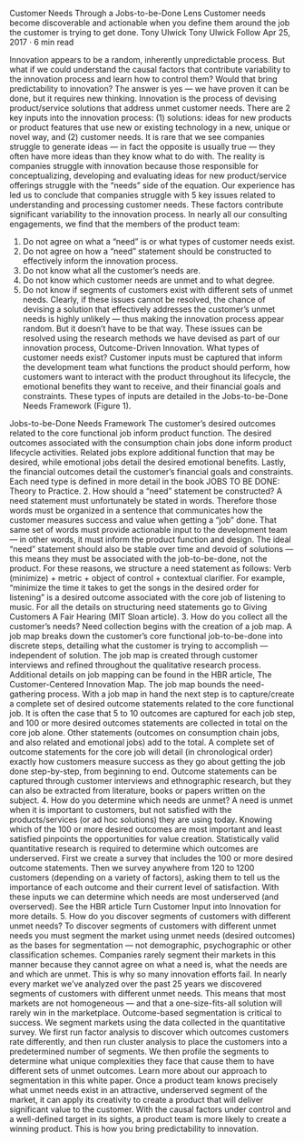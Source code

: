 Customer Needs Through a Jobs-to-be-Done Lens
Customer needs become discoverable and actionable when you define them around the job the customer is trying to get done.
Tony Ulwick
Tony Ulwick
Follow
Apr 25, 2017 · 6 min read






Innovation appears to be a random, inherently unpredictable process. But what if we could understand the causal factors that contribute variability to the innovation process and learn how to control them? Would that bring predictability to innovation? The answer is yes — we have proven it can be done, but it requires new thinking.
Innovation is the process of devising product/service solutions that address unmet customer needs. There are 2 key inputs into the innovation process: (1) solutions: ideas for new products or product features that use new or existing technology in a new, unique or novel way, and (2) customer needs.
It is rare that we see companies struggle to generate ideas — in fact the opposite is usually true — they often have more ideas than they know what to do with. The reality is companies struggle with innovation because those responsible for conceptualizing, developing and evaluating ideas for new product/service offerings struggle with the “needs” side of the equation.
Our experience has led us to conclude that companies struggle with 5 key issues related to understanding and processing customer needs. These factors contribute significant variability to the innovation process. In nearly all our consulting engagements, we find that the members of the product team:
1. Do not agree on what a “need” is or what types of customer needs exist.
2. Do not agree on how a “need” statement should be constructed to effectively inform the innovation process.
3. Do not know what all the customer’s needs are.
4. Do not know which customer needs are unmet and to what degree.
5. Do not know if segments of customers exist with different sets of unmet needs.
Clearly, if these issues cannot be resolved, the chance of devising a solution that effectively addresses the customer’s unmet needs is highly unlikely — thus making the innovation process appear random. But it doesn’t have to be that way. These issues can be resolved using the research methods we have devised as part of our innovation process, Outcome-Driven Innovation.
What types of customer needs exist?
Customer inputs must be captured that inform the development team what functions the product should perform, how customers want to interact with the product throughout its lifecycle, the emotional benefits they want to receive, and their financial goals and constraints. These types of inputs are detailed in the Jobs-to-be-Done Needs Framework (Figure 1).

Jobs-to-be-Done Needs Framework
The customer’s desired outcomes related to the core functional job inform product function. The desired outcomes associated with the consumption chain jobs done inform product lifecycle activities. Related jobs explore additional function that may be desired, while emotional jobs detail the desired emotional benefits. Lastly, the financial outcomes detail the customer’s financial goals and constraints. Each need type is defined in more detail in the book JOBS TO BE DONE: Theory to Practice.
2. How should a “need” statement be constructed?
A need statement must unfortunately be stated in words. Therefore those words must be organized in a sentence that communicates how the customer measures success and value when getting a “job” done. That same set of words must provide actionable input to the development team — in other words, it must inform the product function and design. The ideal “need” statement should also be stable over time and devoid of solutions — this means they must be associated with the job-to-be-done, not the product.
For these reasons, we structure a need statement as follows: Verb (minimize) + metric + object of control + contextual clarifier. For example, “minimize the time it takes to get the songs in the desired order for listening” is a desired outcome associated with the core job of listening to music. For all the details on structuring need statements go to Giving Customers A Fair Hearing (MIT Sloan article).
3. How do you collect all the customer’s needs?
Need collection begins with the creation of a job map. A job map breaks down the customer’s core functional job-to-be-done into discrete steps, detailing what the customer is trying to accomplish — independent of solution. The job map is created through customer interviews and refined throughout the qualitative research process. Additional details on job mapping can be found in the HBR article, The Customer-Centered Innovation Map.
The job map bounds the need-gathering process. With a job map in hand the next step is to capture/create a complete set of desired outcome statements related to the core functional job. It is often the case that 5 to 10 outcomes are captured for each job step, and 100 or more desired outcomes statements are collected in total on the core job alone. Other statements (outcomes on consumption chain jobs, and also related and emotional jobs) add to the total.
A complete set of outcome statements for the core job will detail (in chronological order) exactly how customers measure success as they go about getting the job done step-by-step, from beginning to end. Outcome statements can be captured through customer interviews and ethnographic research, but they can also be extracted from literature, books or papers written on the subject.
4. How do you determine which needs are unmet?
A need is unmet when it is important to customers, but not satisfied with the products/services (or ad hoc solutions) they are using today. Knowing which of the 100 or more desired outcomes are most important and least satisfied pinpoints the opportunities for value creation.
Statistically valid quantitative research is required to determine which outcomes are underserved. First we create a survey that includes the 100 or more desired outcome statements. Then we survey anywhere from 120 to 1200 customers (depending on a variety of factors), asking them to tell us the importance of each outcome and their current level of satisfaction. With these inputs we can determine which needs are most underserved (and overserved). See the HBR article Turn Customer Input into Innovation for more details.
5. How do you discover segments of customers with different unmet needs?
To discover segments of customers with different unmet needs you must segment the market using unmet needs (desired outcomes) as the bases for segmentation — not demographic, psychographic or other classification schemes. Companies rarely segment their markets in this manner because they cannot agree on what a need is, what the needs are and which are unmet. This is why so many innovation efforts fail.
In nearly every market we’ve analyzed over the past 25 years we discovered segments of customers with different unmet needs. This means that most markets are not homogeneous — and that a one-size-fits-all solution will rarely win in the marketplace. Outcome-based segmentation is critical to success.
We segment markets using the data collected in the quantitative survey. We first run factor analysis to discover which outcomes customers rate differently, and then run cluster analysis to place the customers into a predetermined number of segments. We then profile the segments to determine what unique complexities they face that cause them to have different sets of unmet outcomes. Learn more about our approach to segmentation in this white paper.
Once a product team knows precisely what unmet needs exist in an attractive, underserved segment of the market, it can apply its creativity to create a product that will deliver significant value to the customer. With the causal factors under control and a well-defined target in its sights, a product team is more likely to create a winning product.
This is how you bring predictability to innovation.